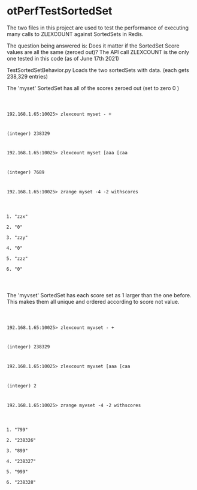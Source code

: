 # otPerfTestSortedSet
The two files in this project are used to test the performance of executing many calls to ZLEXCOUNT against SortedSets in Redis.

The question being answered is:  Does it matter if the SortedSet Score values are all the same (zeroed out)?
The API call ZLEXCOUNT is the only one tested in this code (as of June 17th 2021)

TestSortedSetBehavior.py Loads the two sortedSets with data. (each gets 238,329 entries)

The 'myset' SortedSet has all of the scores zeroed out (set to zero 0 )

<code>

192.168.1.65:10025> zlexcount myset - +

(integer) 238329

192.168.1.65:10025> zlexcount myset [aaa [caa

(integer) 7689

192.168.1.65:10025> zrange myset -4 -2  withscores

1) "zzx"
2) "0"
3) "zzy"
4) "0"
5) "zzz"
6) "0"

</code>

The 'myvset' SortedSet has each score set as 1 larger than the one before.  
This makes them all unique and ordered according to score not value.

<code>

192.168.1.65:10025> zlexcount myvset - +

(integer) 238329

192.168.1.65:10025> zlexcount myvset [aaa [caa

(integer) 2

192.168.1.65:10025> zrange myvset -4 -2  withscores

1) "799"
2) "238326"
3) "899"
4) "238327"
5) "999"
6) "238328"

</code>
